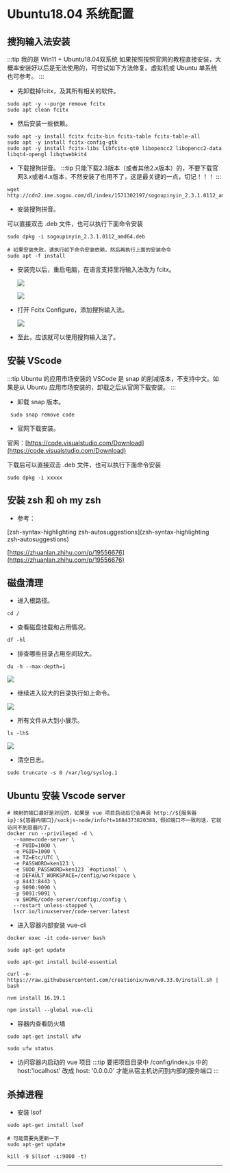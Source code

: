 # Ubuntu18.04 系统配置

## 搜狗输入法安装

:::tip
我的是 Win11 + Ubuntu18.04双系统
如果按照按照官网的教程直接安装，大概率安装好以后是无法使用的，可尝试如下方法修复。虚拟机或 Ubuntu 单系统也可参考。
:::

- 先卸载掉fcitx，及其所有相关的软件。

```shell
sudo apt -y --purge remove fcitx
sudo apt clean fcitx
```

- 然后安装一些依赖。

```shell
sudo apt -y install fcitx fcitx-bin fcitx-table fcitx-table-all
sudo apt -y install fcitx-config-gtk
sudo apt -y install fcitx-libs libfcitx-qt0 libopencc2 libopencc2-data libqt4-opengl libqtwebkit4
```

- 下载搜狗拼音。
:::tip
只能下载2.3版本（或者其他2.x版本）的，不要下载官网3.x或者4.x版本，不然安装了也用不了，这是最关键的一点，切记！！！
:::
```shell
wget http://cdn2.ime.sogou.com/dl/index/1571302197/sogoupinyin_2.3.1.0112_amd64.deb
```

- 安装搜狗拼音。

可以直接双击 .deb 文件，也可以执行下面命令安装

```shell
sudo dpkg -i sogoupinyin_2.3.1.0112_amd64.deb

# 如果安装失败，请执行如下命令安装依赖，然后再执行上面的安装命令
sudo apt -f install
```

- 安装完以后，重启电脑，在语言支持里将输入法改为 fcitx。

    ![](./images/image1.png)

    ![](./images/image2.png)

- 打开 Fcitx Configure，添加搜狗输入法。

    ![](./images/image3.png)

- 至此，应该就可以使用搜狗输入法了。



## 安装 VScode


:::tip
Ubuntu 的应用市场安装的 VSCode 是 snap 的削减版本，不支持中文。如果是从 Ubuntu 应用市场安装的，卸载之后从官网下载安装。
:::

- 卸载 snap 版本。
```shell
 sudo snap remove code
```

- 官网下载安装。

官网：[https://code.visualstudio.com/Download](https://code.visualstudio.com/Download)

下载后可以直接双击 .deb 文件，也可以执行下面命令安装

```shell
sudo dpkg -i xxxxx
```

## 安装 zsh 和 oh my zsh

- 参考：

[zsh-syntax-highlighting zsh-autosuggestions](zsh-syntax-highlighting zsh-autosuggestions)

[https://zhuanlan.zhihu.com/p/19556676](https://zhuanlan.zhihu.com/p/19556676)

## 磁盘清理

- 进入根路径。
```shell
cd /
```

- 查看磁盘挂载和占用情况。

```shell
df -hl
```

- 排查哪些目录占用空间较大。

```shell
du -h --max-depth=1
```
![](./images/image4.png)

- 继续进入较大的目录执行如上命令。

![](./images/image5.png)

- 所有文件从大到小展示。
```shell
ls -lhS
```
![](./images/image6.png)

- 清空日志。
```shell
sudo truncate -s 0 /var/log/syslog.1
```


## Ubuntu 安装 Vscode server

```shell
# 映射的端口最好是对应的，如果是 vue 项目启动后它会再调 http://${服务器 ip}:${容器内端口}/sockjs-node/info?t=1684373820388，假如端口不一致的话，它就访问不到容器内了。
docker run --privileged -d \
  --name=code-server \
  -e PUID=1000 \
  -e PGID=1000 \
  -e TZ=Etc/UTC \
  -e PASSWORD=ken123 \
  -e SUDO_PASSWORD=ken123 `#optional` \
  -e DEFAULT_WORKSPACE=/config/workspace \
  -p 8443:8443 \
  -p 9090:9090 \
  -p 9091:9091 \
  -v $HOME/code-server/config:/config \
  --restart unless-stopped \
  lscr.io/linuxserver/code-server:latest
```

- 进入容器内部安装 vue-cli
```shell
docker exec -it code-server bash

sudo apt-get update

sudo apt-get install build-essential

curl -o- https://raw.githubusercontent.com/creationix/nvm/v0.33.0/install.sh | bash

nvm install 16.19.1

npm install --global vue-cli
```

- 容器内查看防火墙
```shell
sudo apt-get install ufw

sudo ufw status
```

- 访问容器内启动的 vue 项目
:::tip
要把项目目录中 /config/index.js 中的 host:'localhost' 改成  host: '0.0.0.0' 才能从宿主机访问到内部的服务端口
:::


## 杀掉进程

- 安装 lsof
```shell
sudo apt-get install lsof

# 可能需要先更新一下
sudo apt-get update
```


```shell
kill -9 $(lsof -i:9000 -t)
```

--------------
<br><br><br>
 <template>
  <Vssue :issue-id="2" />
</template>
